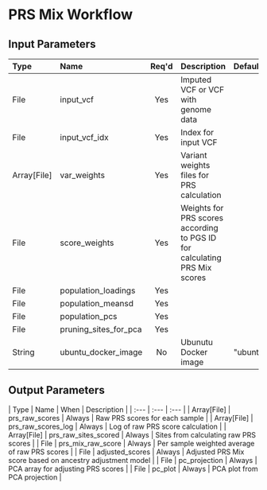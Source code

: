 # PRS Mix Workflow

## Input Parameters

| Type | Name | Req'd | Description | Default Value |
| :--- | :--- | :---: | :--- | :--- |
| File | input_vcf | Yes | Imputed VCF or VCF with genome data | |
| File | input_vcf_idx | Yes | Index for input VCF | |
| Array[File] | var_weights | Yes | Variant weights files for PRS calculation | |
| File | score_weights | Yes | Weights for PRS scores according to PGS ID for calculating PRS Mix scores | |
| File | population_loadings | Yes | | |
| File | population_meansd | Yes | | |
| File | population_pcs | Yes | | |
| File | pruning_sites_for_pca | Yes | | |
| String | ubuntu_docker_image | No | Ubunutu Docker image | "ubuntu:21.10" |

## Output Parameters

| Type | Name | When | Description |
| :--- | :--- | :--- |
| Array[File] | prs_raw_scores | Always | Raw PRS scores for each sample |
| Array[File] | prs_raw_scores_log | Always | Log of raw PRS score calculation |
| Array[File] | prs_raw_sites_scored | Always | Sites from calculating raw PRS scores |
| File | prs_mix_raw_score | Always | Per sample weighted average of raw PRS scores |
| File | adjusted_scores | Always | Adjusted PRS Mix score based on ancestry adjustment model |
| File | pc_projection | Always | PCA array for adjusting PRS scores |
| File | pc_plot | Always | PCA plot from PCA projection |

